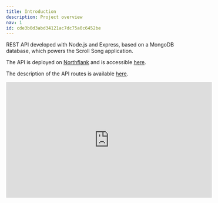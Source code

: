 ```yaml
---
title: Introduction
description: Project overview
nav: 1
id: cde3b0d3abd34121ac7dc75a0c6452be
---
```


REST API developed with Node.js and Express, based on a MongoDB database, which powers the Scroll Song application.

The API is deployed on [Northflank](https://app.northflank.com/) and is accessible [here](https://site--scroll-song-backend--x7c7hl9cnzx6.code.run).

The description of the API routes is available [here](https://documenter.getpostman.com/view/34963907/2sB3BGHV5i).

<iframe width="560" height="315" src="https://www.youtube.com/embed/uLNSotoSTEI?si=GT5kajT9c3Xn6Dfe" title="YouTube video player" frameborder="0" allow="accelerometer; autoplay; clipboard-write; encrypted-media; gyroscope; picture-in-picture; web-share" referrerpolicy="strict-origin-when-cross-origin" allowfullscreen></iframe>
